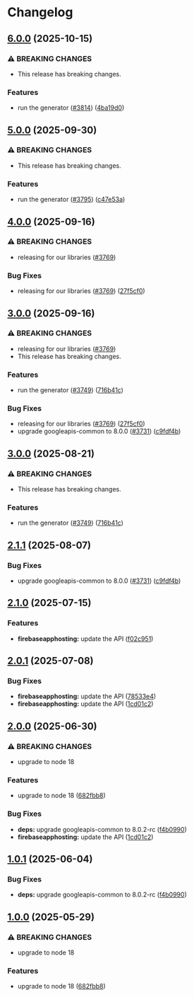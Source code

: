 # Changelog

## [6.0.0](https://github.com/googleapis/google-api-nodejs-client/compare/firebaseapphosting-v5.0.0...firebaseapphosting-v6.0.0) (2025-10-15)


### ⚠ BREAKING CHANGES

* This release has breaking changes.

### Features

* run the generator ([#3814](https://github.com/googleapis/google-api-nodejs-client/issues/3814)) ([4ba19d0](https://github.com/googleapis/google-api-nodejs-client/commit/4ba19d068b2b8deb28d773ebc6a3418f5e4a7162))

## [5.0.0](https://github.com/googleapis/google-api-nodejs-client/compare/firebaseapphosting-v4.0.0...firebaseapphosting-v5.0.0) (2025-09-30)


### ⚠ BREAKING CHANGES

* This release has breaking changes.

### Features

* run the generator ([#3795](https://github.com/googleapis/google-api-nodejs-client/issues/3795)) ([c47e53a](https://github.com/googleapis/google-api-nodejs-client/commit/c47e53adc5fabc62081bfcec5c5d5642a0fdbbb2))

## [4.0.0](https://github.com/googleapis/google-api-nodejs-client/compare/firebaseapphosting-v3.0.0...firebaseapphosting-v4.0.0) (2025-09-16)


### ⚠ BREAKING CHANGES

* releasing for our libraries ([#3769](https://github.com/googleapis/google-api-nodejs-client/issues/3769))

### Bug Fixes

* releasing for our libraries ([#3769](https://github.com/googleapis/google-api-nodejs-client/issues/3769)) ([27f5cf0](https://github.com/googleapis/google-api-nodejs-client/commit/27f5cf0a0190a5e8e8bf970f7a7cf77c409f093e))

## [3.0.0](https://github.com/googleapis/google-api-nodejs-client/compare/firebaseapphosting-v2.1.0...firebaseapphosting-v3.0.0) (2025-09-16)


### ⚠ BREAKING CHANGES

* releasing for our libraries ([#3769](https://github.com/googleapis/google-api-nodejs-client/issues/3769))
* This release has breaking changes.

### Features

* run the generator ([#3749](https://github.com/googleapis/google-api-nodejs-client/issues/3749)) ([716b41c](https://github.com/googleapis/google-api-nodejs-client/commit/716b41cf75e2983777ae1f40f2ef0e01a85bcce3))


### Bug Fixes

* releasing for our libraries ([#3769](https://github.com/googleapis/google-api-nodejs-client/issues/3769)) ([27f5cf0](https://github.com/googleapis/google-api-nodejs-client/commit/27f5cf0a0190a5e8e8bf970f7a7cf77c409f093e))
* upgrade googleapis-common to 8.0.0  ([#3731](https://github.com/googleapis/google-api-nodejs-client/issues/3731)) ([c9fdf4b](https://github.com/googleapis/google-api-nodejs-client/commit/c9fdf4b34d6c9bcf608eee35dd281d4680be9797))

## [3.0.0](https://github.com/googleapis/google-api-nodejs-client/compare/firebaseapphosting-v2.1.1...firebaseapphosting-v3.0.0) (2025-08-21)


### ⚠ BREAKING CHANGES

* This release has breaking changes.

### Features

* run the generator ([#3749](https://github.com/googleapis/google-api-nodejs-client/issues/3749)) ([716b41c](https://github.com/googleapis/google-api-nodejs-client/commit/716b41cf75e2983777ae1f40f2ef0e01a85bcce3))

## [2.1.1](https://github.com/googleapis/google-api-nodejs-client/compare/firebaseapphosting-v2.1.0...firebaseapphosting-v2.1.1) (2025-08-07)


### Bug Fixes

* upgrade googleapis-common to 8.0.0  ([#3731](https://github.com/googleapis/google-api-nodejs-client/issues/3731)) ([c9fdf4b](https://github.com/googleapis/google-api-nodejs-client/commit/c9fdf4b34d6c9bcf608eee35dd281d4680be9797))

## [2.1.0](https://github.com/googleapis/google-api-nodejs-client/compare/firebaseapphosting-v2.0.1...firebaseapphosting-v2.1.0) (2025-07-15)


### Features

* **firebaseapphosting:** update the API ([f02c951](https://github.com/googleapis/google-api-nodejs-client/commit/f02c9511263531f64d77c289154093626e4d746c))

## [2.0.1](https://github.com/googleapis/google-api-nodejs-client/compare/firebaseapphosting-v2.0.0...firebaseapphosting-v2.0.1) (2025-07-08)


### Bug Fixes

* **firebaseapphosting:** update the API ([78533e4](https://github.com/googleapis/google-api-nodejs-client/commit/78533e43122742245094ee21cf5b8e4e3d60868a))
* **firebaseapphosting:** update the API ([1cd01c2](https://github.com/googleapis/google-api-nodejs-client/commit/1cd01c21caea2729bbb9535b4b08a55610355815))

## [2.0.0](https://github.com/googleapis/google-api-nodejs-client/compare/firebaseapphosting-v1.0.1...firebaseapphosting-v2.0.0) (2025-06-30)


### ⚠ BREAKING CHANGES

* upgrade to node 18

### Features

* upgrade to node 18 ([682fbb8](https://github.com/googleapis/google-api-nodejs-client/commit/682fbb869189ae92b3e9a194d37d0548af0c1f92))


### Bug Fixes

* **deps:** upgrade googleapis-common to 8.0.2-rc ([f4b0990](https://github.com/googleapis/google-api-nodejs-client/commit/f4b099071040cfbcfe4a2e7d487d45ee93b369e0))
* **firebaseapphosting:** update the API ([1cd01c2](https://github.com/googleapis/google-api-nodejs-client/commit/1cd01c21caea2729bbb9535b4b08a55610355815))

## [1.0.1](https://github.com/googleapis/google-api-nodejs-client/compare/firebaseapphosting-v1.0.0...firebaseapphosting-v1.0.1) (2025-06-04)


### Bug Fixes

* **deps:** upgrade googleapis-common to 8.0.2-rc ([f4b0990](https://github.com/googleapis/google-api-nodejs-client/commit/f4b099071040cfbcfe4a2e7d487d45ee93b369e0))

## [1.0.0](https://github.com/googleapis/google-api-nodejs-client/compare/firebaseapphosting-v0.1.0...firebaseapphosting-v1.0.0) (2025-05-29)


### ⚠ BREAKING CHANGES

* upgrade to node 18

### Features

* upgrade to node 18 ([682fbb8](https://github.com/googleapis/google-api-nodejs-client/commit/682fbb869189ae92b3e9a194d37d0548af0c1f92))
